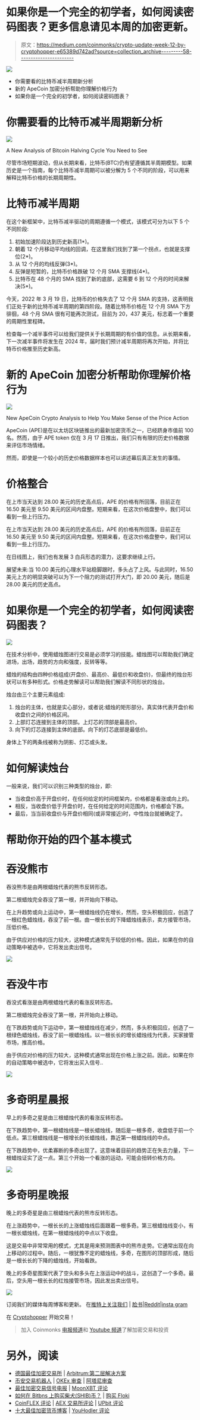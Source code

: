 # 如果你是一个完全的初学者，如何阅读密码图表？更多信息请见本周的加密更新。

> 原文：<https://medium.com/coinmonks/crypto-update-week-12-by-cryptohopper-e65389d742ad?source=collection_archive---------58----------------------->

![](img/2978803f0f95314068b344eedcb9a8a4.png)

*   你需要看的比特币减半周期新分析
*   新的 ApeCoin 加密分析帮助你理解价格行为
*   如果你是一个完全的初学者，如何阅读密码图表？

# 你需要看的比特币减半周期新分析

![](img/1b4142a0ef4e08aef49d1873e9ef5f2d.png)

A New Analysis of Bitcoin Halving Cycle You Need to See

尽管市场短期波动，但从长期来看，比特币(BTC)仍有望遵循其半周期模型。如果历史是一个指南，每个比特币减半周期可以被分解为 5 个不同的阶段，可以用来解释比特币价格的长期周期性。

# 比特币减半周期

在这个新框架中，比特币减半驱动的周期遵循一个模式，该模式可分为以下 5 个不同阶段:

1.  初始加速阶段达到历史新高(1*)。
2.  朝着 12 个月移动平均线的回调，在这里我们找到了第一个拐点，也就是支撑位(2*)。
3.  从 12 个月的均线反弹(3*)。
4.  反弹是短暂的，比特币价格跌破 12 个月 SMA 支撑线(4*)。
5.  比特币在 48 个月的 SMA 找到了新的底部，这需要 6 到 12 个月的时间来解决(5*)。

今天，2022 年 3 月 19 日，比特币的价格失去了 12 个月 SMA 的支持，这表明我们正处于新的比特币减半周期的第四阶段。随着比特币价格在 12 个月 SMA 下方徘徊，48 个月 SMA 很有可能再次测试，目前为 20，437 美元，标志着一个重要的周期性里程碑。

检查每一个减半事件可以给我们提供关于长期周期的有价值的信息。从长期来看，下一次减半事件将发生在 2024 年，届时我们预计减半周期将再次开始，并将比特币价格推至历史新高。

# 新的 ApeCoin 加密分析帮助你理解价格行为

![](img/7a8cb02909d117090d8335953d14b7cc.png)

New ApeCoin Crypto Analysis to Help You Make Sense of the Price Action

ApeCoin (APE)是在以太坊区块链推出的最新加密货币之一，已经跻身市值前 100 名。然而，由于 APE token 仅在 3 月 17 日推出，我们只有有限的历史价格数据来评估市场情绪。

然而，即使是一个较小的历史价格数据样本也可以讲述幕后真正发生的事情。

# 价格整合

在上市当天达到 28.00 美元的历史高点后，APE 的价格有所回落，目前正在 16.50 美元至 9.50 美元的区间内盘整。短期来看，在这次价格盘整中，我们可以看到一些上行压力。

在上市当天达到 28.00 美元的历史高点后，APE 的价格有所回落，目前正在 16.50 美元至 9.50 美元的区间内盘整。短期来看，在这次价格盘整中，我们可以看到一些上行压力。

在日线图上，我们也有发展 3 白兵形态的潜力，这要求继续上行。

展望未来:当 10.00 美元的心理水平站稳脚跟时，多头占了上风。与此同时，16.50 美元上方的明显突破可以为下一个阻力的测试打开大门，即 20.00 美元，随后是 28.00 美元的历史高点。

# 如果你是一个完全的初学者，如何阅读密码图表？

![](img/597841d49aba88edfde60ff201f27722.png)

在技术分析中，使用蜡烛图进行交易是必须学习的技能。蜡烛图可以帮助我们确定进场，出场，趋势的方向和强度，反转等等。

蜡烛的结构由四种价格组成(开盘价、最高价、最低价和收盘价)，但最终的烛台形状可以有多种形式。价格走势解读可以帮助我们解读不同形状的烛台。

烛台由三个主要元素组成:

1.  烛台的主体，也就是实心部分，或者说:蜡烛的矩形部分。真实体代表开盘价和收盘价之间的价格区间。
2.  上部灯芯连接到主体的顶部。上灯芯的顶部是最高价。
3.  向下的灯芯连接到主体的底部。向下的灯芯底部是最低价。

身体上下的两条线被称为阴影、灯芯或头发。

# 如何解读烛台

一般来说，我们可以识别三种类型的烛台，即:

*   当收盘价高于开盘价时，在任何给定的时间框架内，价格都是看涨或向上的。
*   相反，当收盘价低于开盘价时，在任何给定的时间范围内，价格都会下跌。
*   最后，当当前收盘价与开盘价相同(或非常接近)时，中性烛台就被确定了。

# 帮助你开始的四个基本模式

# 吞没熊市

吞没熊市是由两根蜡烛代表的熊市反转形态。

第二根蜡烛完全吞没了第一根，并开始向下移动。

在上升趋势或向上运动中，第一根蜡烛线仍在增长，然而，空头积极回应，创造了一根红色蜡烛线，吞没了前一根。由一根长长的下降蜡烛线表示，卖方接管市场，压低价格。

由于供应对价格的压力较大，这种模式通常先于较低的价格。因此，如果在你的自动策略中被选中，它将发出卖出信号。

![](img/79d9b81b12d8b95206d8af3cbcef872e.png)

# 吞没牛市

吞没式看涨是由两根蜡烛代表的看涨反转形态。

第二根蜡烛完全吞没了第一根，并开始向上移动。

在下跌趋势或向下运动中，第一根蜡烛线在减少，然而，多头积极回应，创造了一根绿色蜡烛线，吞没了前一根蜡烛线。以一根长长的增长蜡烛线为代表，买家接管市场，推高价格。

由于供应对价格的压力较大，这种模式通常出现在价格上涨之前。因此，如果在你的自动策略中被选中，它将发出买入信号..

![](img/d332f51f6bdf41893562dbe6a803590f.png)

# 多奇明星晨报

早上的多奇之星是由三根蜡烛代表的看涨反转形态。

在下跌趋势中，第一根蜡烛线是一根长蜡烛线，随后是一根多奇，收盘低于前一个低点。第三根蜡烛线是一根增长的长蜡烛线，靠近第一根蜡烛线的中点。

在下跌趋势中，优柔寡断的多奇出现了。这意味着目前的趋势正在失去力量，下一根蜡烛证实了这一点。第三个开始一个看涨的运动，可能会扭转价格方向。

![](img/fc6e229d88bb4282bc5d13e2322583f4.png)

# 多奇明星晚报

晚上的多奇星是由三根蜡烛代表的熊市反转形态。

在上涨趋势中，一根长长的上涨蜡烛线后面跟着一根多奇。第三根蜡烛线变小，有一根长蜡烛线，在第一根蜡烛线的中点以下收盘。

这是交易中非常常用的模式，尤其是用来预测图表中的熊市走势。它通常出现在向上移动的过程中。随后，一根犹豫不定的蜡烛线，多奇，在图形的顶部形成，随后是一根长长的下降的蜡烛线，开始看跌。

晚上的多奇星图案代表了空头和多头在上涨运动中的战斗，这创造了一个多奇。最后，空头用一根长长的红烛接管市场，因此发出卖出信号。

![](img/f7116b612f918a689ed2ddd96e650bfa.png)

订阅我们的媒体每周博客和更新。
在[推特上关注我们](https://twitter.com/cryptohopper) | [脸书](https://www.facebook.com/cryptohopper)|[Reddit](https://www.reddit.com/r/CryptoHopper/)|[insta gram](https://www.instagram.com/cryptohopper/?hl=nl)

在 [Cryptohopper](https://www.cryptohopper.com/) 开始交易！

> 加入 Coinmonks [电报频道](https://t.me/coincodecap)和 [Youtube 频道](https://www.youtube.com/c/coinmonks/videos)了解加密交易和投资

# 另外，阅读

*   [德国最佳加密交易所](https://coincodecap.com/crypto-exchanges-in-germany) | [Arbitrum:第二层解决方案](https://coincodecap.com/arbitrum)
*   [币安交易机器人](/coinmonks/binance-trading-bots-d0d57bb62c4c) | [OKEx 审查](/coinmonks/okex-review-6b369304110f) | [阿塔尼审查](https://coincodecap.com/atani-review)
*   [最佳加密交易信号电报](/coinmonks/best-crypto-signals-telegram-5785cdbc4b2b) | [MoonXBT 评论](/coinmonks/moonxbt-review-6e4ab26d037)
*   [如何在 Bitbns 上购买柴犬(SHIB)币？](https://coincodecap.com/buy-shiba-bitbns) | [购买 Floki](https://coincodecap.com/buy-floki-inu-token)
*   [CoinFLEX 评论](https://coincodecap.com/coinflex-review) | [AEX 交易所评论](https://coincodecap.com/aex-exchange-review) | [UPbit 评论](https://coincodecap.com/upbit-review)
*   [十大最佳加密货币博客](https://coincodecap.com/best-cryptocurrency-blogs) | [YouHodler 评论](https://coincodecap.com/youhodler-review)